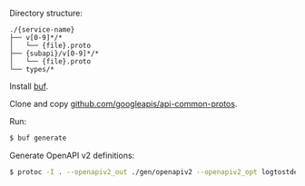 Directory structure:
```
./{service-name}
├── v[0-9]*/*
│   └── {file}.proto
├── {subapi}/v[0-9]*/*
│   └── {file}.proto
└── types/*
```


Install [buf](https://docs.buf.build/).

Clone and copy [github.com/googleapis/api-common-protos](https://github.com/googleapis/api-common-protos).

Run:
```bash
$ buf generate
```

Generate OpenAPI v2 definitions:
```bash
$ protoc -I . --openapiv2_out ./gen/openapiv2 --openapiv2_opt logtostderr=true echo/v1/echo.proto
```
